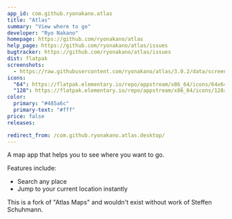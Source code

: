 ```yaml
---
app_id: com.github.ryonakano.atlas
title: "Atlas"
summary: "View where to go"
developer: "Ryo Nakano"
homepage: https://github.com/ryonakano/atlas
help_page: https://github.com/ryonakano/atlas/issues
bugtracker: https://github.com/ryonakano/atlas/issues
dist: flatpak
screenshots:
  - https://raw.githubusercontent.com/ryonakano/atlas/3.0.2/data/screenshots/screenshot-light.png
icons:
  "64": https://flatpak.elementary.io/repo/appstream/x86_64/icons/64x64/com.github.ryonakano.atlas.png
  "128": https://flatpak.elementary.io/repo/appstream/x86_64/icons/128x128/com.github.ryonakano.atlas.png
color:
  primary: "#485a6c"
  primary-text: "#fff"
price: false
releases:

redirect_from: /com.github.ryonakano.atlas.desktop/
---
```


<p>
      A map app that helps you to see where you want to go.
    </p>
<p>Features include:</p>
<ul>
<li>Search any place</li>
<li>Jump to your current location instantly</li>
</ul>
<p>
      This is a fork of "Atlas Maps" and wouldn't exist without work of Steffen Schuhmann.
    </p>